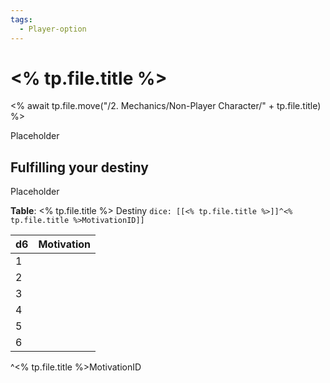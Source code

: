 ```yaml
---
tags:
  - Player-option
---
```

# <% tp.file.title %>
<% await tp.file.move("/2. Mechanics/Non-Player Character/" + tp.file.title) %>

Placeholder

## Fulfilling your destiny

Placeholder

**Table**: <% tp.file.title %> Destiny
`dice: [[<% tp.file.title %>]]^<% tp.file.title %>MotivationID]]`

| d6  | Motivation |
| --- | ---------- |
| 1   |            |
| 2   |            |
| 3   |            |
| 4   |            |
| 5   |            |
| 6   |            |
^<% tp.file.title %>MotivationID
